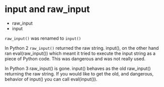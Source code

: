 # input and raw_input

* raw_input
* input


`raw_input()` was renamed to `input()`

In Python 2 `raw_input()` returned the raw string. input(), on the other hand ran eval(raw_input())
which meant it tried to execute the input string as a piece of Python code. This was dangerous and was not really used.


In Python 3 raw_input() is gone. input() behaves as the old raw_input() returning the raw string. If you would like to get the old,
and dangerous, behavior of input() you can call eval(input()).



